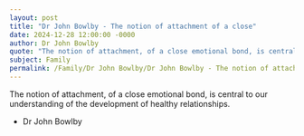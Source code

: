 ```yaml
---
layout: post
title: "Dr John Bowlby - The notion of attachment of a close"
date: 2024-12-28 12:00:00 -0000
author: Dr John Bowlby
quote: "The notion of attachment, of a close emotional bond, is central to our understanding of the development of healthy relationships."
subject: Family
permalink: /Family/Dr John Bowlby/Dr John Bowlby - The notion of attachment of a close
---
```


The notion of attachment, of a close emotional bond, is central to our understanding of the development of healthy relationships.

- Dr John Bowlby
